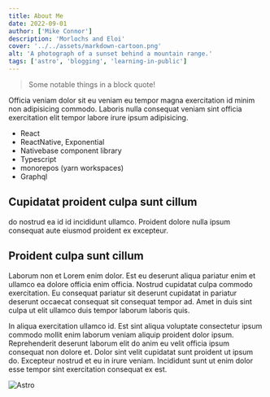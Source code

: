 ```yaml
---
title: About Me
date: 2022-09-01
author: ['Mike Connor']
description: 'Morlochs and Eloi'
cover: '../../assets/markdown-cartoon.png'
alt: 'A photograph of a sunset behind a mountain range.'
tags: ['astro', 'blogging', 'learning-in-public']
---
```


> Some notable things in a block quote!

Officia veniam dolor sit eu veniam eu tempor magna exercitation id minim non
adipisicing commodo. Laboris nulla consequat veniam sint officia exercitation
elit tempor labore irure ipsum adipisicing.

- React
- ReactNative, Exponential
- Nativebase component library
- Typescript
- monorepos (yarn workspaces)
- Graphql

## Cupidatat proident culpa sunt cillum

do nostrud ea id id incididunt ullamco. Proident dolore nulla ipsum consequat
aute eiusmod proident ex excepteur.

## Proident culpa sunt cillum

Laborum non et Lorem enim dolor. Est eu deserunt aliqua pariatur enim et ullamco
ea dolore officia enim officia. Nostrud cupidatat culpa commodo exercitation. Eu
consequat pariatur sit deserunt cupidatat in pariatur deserunt occaecat
consequat sit consequat tempor ad. Amet in duis sint culpa ut elit ullamco duis
tempor laborum laboris quis.

In aliqua exercitation ullamco id. Est sint aliqua voluptate consectetur ipsum
commodo mollit enim laborum veniam aliquip proident dolor ipsum. Reprehenderit
deserunt laborum elit do anim eu velit officia ipsum consequat non dolore et.
Dolor sint velit cupidatat sunt proident ut ipsum do. Excepteur nostrud et eu in
irure veniam. Incididunt sunt ut enim dolor esse tempor sint exercitation
consequat ex est.

![Astro](https://picsum.photos/800/300)

<!-- TODO - create mdx -->

